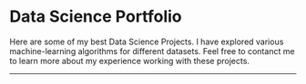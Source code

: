 # Data Science Portfolio

Here are some of my best Data Science Projects. I have explored various machine-learning algorithms for different datasets. Feel free to contanct me to learn more about my experience working with these projects.

***



